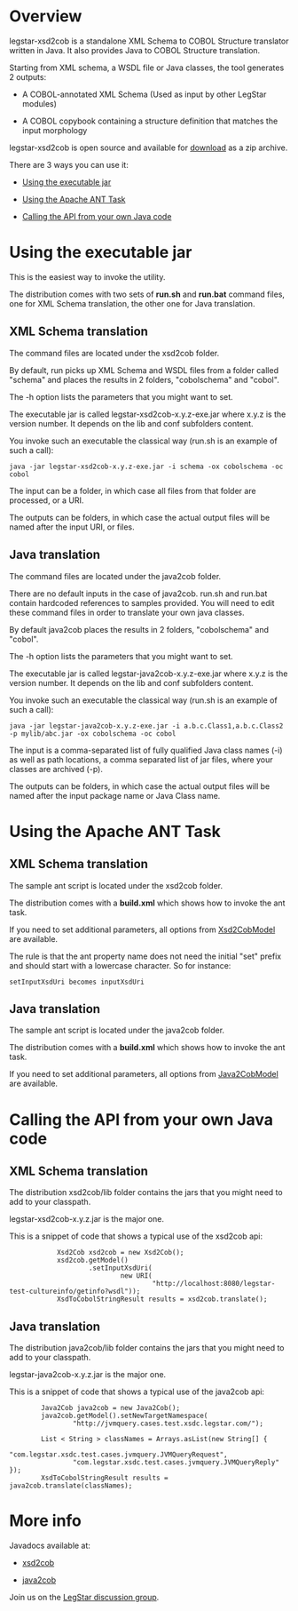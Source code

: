 # Overview #

legstar-xsd2cob is a standalone XML Schema to COBOL Structure translator written in Java. It also provides Java to COBOL Structure translation.

Starting from XML schema, a WSDL file or Java classes, the tool generates 2 outputs:

  * A COBOL-annotated XML Schema (Used as input by other LegStar modules)

  * A COBOL copybook containing a structure definition that matches the input morphology

legstar-xsd2cob is open source and available for [download](https://code.google.com/p/legstar-xsd2cob/wiki/Download) as a zip archive.

There are 3 ways you can use it:

  * [Using the executable jar](#Using_the_executable_jar.md)

  * [Using the Apache ANT Task](#Using_the_Apache_ANT_Task.md)

  * [Calling the API from your own Java code](#Calling_the_API_from_your_own_Java_code.md)

# Using the executable jar #

This is the easiest way to invoke the utility.

The distribution comes with two sets of **run.sh** and **run.bat** command files, one for XML Schema translation, the other one for Java translation.

## XML Schema translation ##

The command files are located under the xsd2cob folder.

By default, run picks up XML Schema and WSDL files from a folder called "schema" and places the results in 2 folders, "cobolschema" and "cobol".

The -h option lists the parameters that you might want to set.

The executable jar is called legstar-xsd2cob-x.y.z-exe.jar where x.y.z is the version number. It depends on the lib and conf subfolders content.

You invoke such an executable the classical way (run.sh is an example of such a call):
```
java -jar legstar-xsd2cob-x.y.z-exe.jar -i schema -ox cobolschema -oc cobol
```

The input can be a folder, in which case all files from that folder are processed, or a URI.

The outputs can be folders, in which case the actual output files will be named after the input URI, or files.

## Java translation ##

The command files are located under the java2cob folder.

There are no default inputs in the case of java2cob. run.sh and run.bat contain hardcoded references to samples provided. You will need to edit these command files in order to translate your own java classes.

By default java2cob places the results in 2 folders, "cobolschema" and "cobol".

The -h option lists the parameters that you might want to set.

The executable jar is called legstar-java2cob-x.y.z-exe.jar where x.y.z is the version number. It depends on the lib and conf subfolders content.

You invoke such an executable the classical way (run.sh is an example of such a call):
```
java -jar legstar-java2cob-x.y.z-exe.jar -i a.b.c.Class1,a.b.c.Class2 -p mylib/abc.jar -ox cobolschema -oc cobol
```

The input is a comma-separated list of fully qualified Java class names (-i) as well as path locations, a comma separated list of jar files, where your classes are archived (-p).

The outputs can be folders, in which case the actual output files will be named after the input package name or Java Class name.

# Using the Apache ANT Task #

## XML Schema translation ##

The sample ant script is located under the xsd2cob folder.

The distribution comes with a **build.xml** which shows how to invoke the ant task.

If you need to set additional parameters, all options from [Xsd2CobModel](http://www.legsem.com/legstar/legstar-xsd2cob-pom/legstar-xsd2cob/apidocs/com/legstar/xsd/def/Xsd2CobModel.html) are available.

The rule is that the ant property name does not need the initial "set" prefix and should start
with a lowercase character. So for instance:
```
setInputXsdUri becomes inputXsdUri
```

## Java translation ##

The sample ant script is located under the java2cob folder.

The distribution comes with a **build.xml** which shows how to invoke the ant task.

If you need to set additional parameters, all options from [Java2CobModel](http://www.legsem.com/legstar/legstar-xsd2cob-pom/legstar-java2cob/apidocs/com/legstar/xsd/java/Java2CobModel.html) are available.

# Calling the API from your own Java code #

## XML Schema translation ##

The distribution xsd2cob/lib folder contains the jars that you might need to add to your classpath.

legstar-xsd2cob-x.y.z.jar is the major one.

This is a snippet of code that shows a typical use of the xsd2cob api:
```
            Xsd2Cob xsd2cob = new Xsd2Cob();
            xsd2cob.getModel()
                    .setInputXsdUri(
                            new URI(
                                    "http://localhost:8080/legstar-test-cultureinfo/getinfo?wsdl"));
            XsdToCobolStringResult results = xsd2cob.translate();
```

## Java translation ##

The distribution java2cob/lib folder contains the jars that you might need to add to your classpath.

legstar-java2cob-x.y.z.jar is the major one.

This is a snippet of code that shows a typical use of the java2cob api:
```
        Java2Cob java2cob = new Java2Cob();
        java2cob.getModel().setNewTargetNamespace(
                "http://jvmquery.cases.test.xsdc.legstar.com/");

        List < String > classNames = Arrays.asList(new String[] {
                "com.legstar.xsdc.test.cases.jvmquery.JVMQueryRequest",
                "com.legstar.xsdc.test.cases.jvmquery.JVMQueryReply" });
        XsdToCobolStringResult results = java2cob.translate(classNames);
```

# More info #

Javadocs available at:

  * [xsd2cob](http://www.legsem.com/legstar/legstar-xsd2cob-pom/legstar-xsd2cob/apidocs/index.html)

  * [java2cob](http://www.legsem.com/legstar/legstar-xsd2cob-pom/legstar-java2cob/apidocs/index.html)

Join us on the [LegStar discussion group](http://groups.google.com/group/legstar-user).
